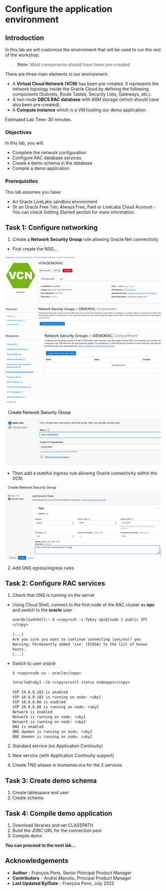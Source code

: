 # Configure the application environment

## Introduction

In this lab we will customize the environment that will be used to run the rest of the workshop.

> **Note**: Most components should have been pre-created.

There are three main elements in our environment:

* A **Virtual Cloud Network (VCN)** has been pre-created. It represents the network topology inside the Oracle Cloud by defining the following components (Subnets, Route Tables, Security Lists, Gateways, etc.).
* A two-node **DBCS RAC database** with ASM storage (which should have also been pre-created).
* A **Compute instance** which is a VM hosting our demo application.

Estimated Lab Time: 30 minutes.


### Objectives

In this lab, you will:

* Complete the network configuration
* Configure RAC database services
* Create a demo schema in the database
* Compile a demo application


### Prerequisites

This lab assumes you have:
* An Oracle LiveLabs sandbox environment
* Or an Oracle Free Tier, Always Free, Paid or LiveLabs Cloud Account - You can check Getting Started section for more information.


## Task 1: Configure networking

1. Create a **Network Security Group** rule allowing Oracle Net connectivity

* First create the NSG...

![NSGdef1](./images/task1/image100.png " ")

![NSGdef2](./images/task1/image200.png " ")

![NSGdef3](./images/task1/image300.png " ")

* Then add a stateful ingress rule allowing Oracle connectivity within the VCN:

![NSGrule](./images/task1/image400.png)


2. Add ONS egress/ingress rules


## Task 2: Configure RAC services

1. Check that ONS is running on the server

* Using Cloud Shell, connect to the first node of the RAC cluster as **opc** and switch to the **oracle** user

  ````
  user@cloudshell:~ $ <copy>ssh -i fpkey opc@[node 1 public IP]</copy>

  (...)
  Are you sure you want to continue connecting (yes/no)? yes
  Warning: Permanently added 'xxx' (ECDSA) to the list of known hosts.
  (...)
  ````

* Switch to user *oracle*

  ````
  $ <copy>sudo su - oracle</copy>
  ````

  ````
  [oracle@ruby1 ~]$ <copy>srvctl status nodeapps</copy>

  VIP 10.0.0.183 is enabled
  VIP 10.0.0.183 is running on node: ruby1
  VIP 10.0.0.80 is enabled
  VIP 10.0.0.80 is running on node: ruby2
  Network is enabled
  Network is running on node: ruby1
  Network is running on node: ruby2
  ONS is enabled
  ONS daemon is running on node: ruby1
  ONS daemon is running on node: ruby2
  ````


2. Standard service (no Application Continuity)

3. New service (with Application Continuity support)

4. Create TNS aliases in tnsnames.ora for the 2 services


## Task 3: Create demo schema

1. Create tablespace and user
2. Create  schema


## Task 4: Compile demo application

1. Download libraries and set CLASSPATH
2. Build the JDBC URL for the connection pool
3. Compile demo


**You can proceed to the next lab…**


## Acknowledgements
* **Author** - François Pons, Senior Principal Product Manager
* **Contributors** - Andrei Manoliu, Principal Product Manager
* **Last Updated By/Date** - François Pons, July 2022
